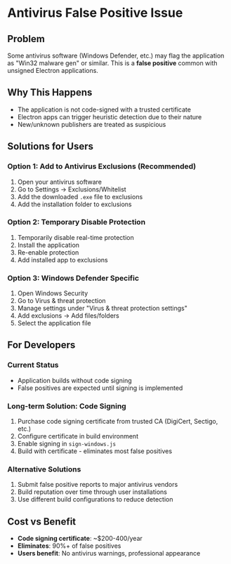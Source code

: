 # Antivirus False Positive Issue

## Problem
Some antivirus software (Windows Defender, etc.) may flag the application as "Win32 malware gen" or similar. This is a **false positive** common with unsigned Electron applications.

## Why This Happens
- The application is not code-signed with a trusted certificate
- Electron apps can trigger heuristic detection due to their nature
- New/unknown publishers are treated as suspicious

## Solutions for Users

### Option 1: Add to Antivirus Exclusions (Recommended)
1. Open your antivirus software
2. Go to Settings → Exclusions/Whitelist
3. Add the downloaded `.exe` file to exclusions
4. Add the installation folder to exclusions

### Option 2: Temporary Disable Protection
1. Temporarily disable real-time protection
2. Install the application
3. Re-enable protection
4. Add installed app to exclusions

### Option 3: Windows Defender Specific
1. Open Windows Security
2. Go to Virus & threat protection
3. Manage settings under "Virus & threat protection settings"
4. Add exclusions → Add files/folders
5. Select the application file

## For Developers

### Current Status
- Application builds without code signing
- False positives are expected until signing is implemented

### Long-term Solution: Code Signing
1. Purchase code signing certificate from trusted CA (DigiCert, Sectigo, etc.)
2. Configure certificate in build environment
3. Enable signing in `sign-windows.js`
4. Build with certificate - eliminates most false positives

### Alternative Solutions
1. Submit false positive reports to major antivirus vendors
2. Build reputation over time through user installations
3. Use different build configurations to reduce detection

## Cost vs Benefit
- **Code signing certificate**: ~$200-400/year
- **Eliminates**: 90%+ of false positives
- **Users benefit**: No antivirus warnings, professional appearance